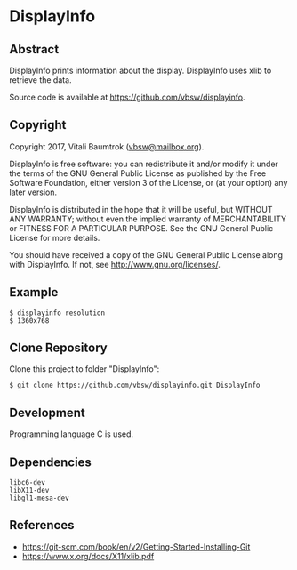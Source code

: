 # DisplayInfo

## Abstract
DisplayInfo prints information about the display. DisplayInfo uses xlib to retrieve the data.

Source code is available at <https://github.com/vbsw/displayinfo>.

## Copyright
Copyright 2017, Vitali Baumtrok (vbsw@mailbox.org).

DisplayInfo is free software: you can redistribute it and/or modify it under the terms of the GNU General Public License as published by the Free Software Foundation, either version 3 of the License, or (at your option) any later version.

DisplayInfo is distributed in the hope that it will be useful, but WITHOUT ANY WARRANTY; without even the implied warranty of MERCHANTABILITY or FITNESS FOR A PARTICULAR PURPOSE. See the GNU General Public License for more details.

You should have received a copy of the GNU General Public License along with DisplayInfo. If not, see <http://www.gnu.org/licenses/>.

## Example

	$ displayinfo resolution
	$ 1360x768

## Clone Repository
Clone this project to folder "DisplayInfo":

	$ git clone https://github.com/vbsw/displayinfo.git DisplayInfo

## Development
Programming language C is used.

## Dependencies

	libc6-dev
	libX11-dev
	libgl1-mesa-dev


## References

- <https://git-scm.com/book/en/v2/Getting-Started-Installing-Git>
- <https://www.x.org/docs/X11/xlib.pdf>


